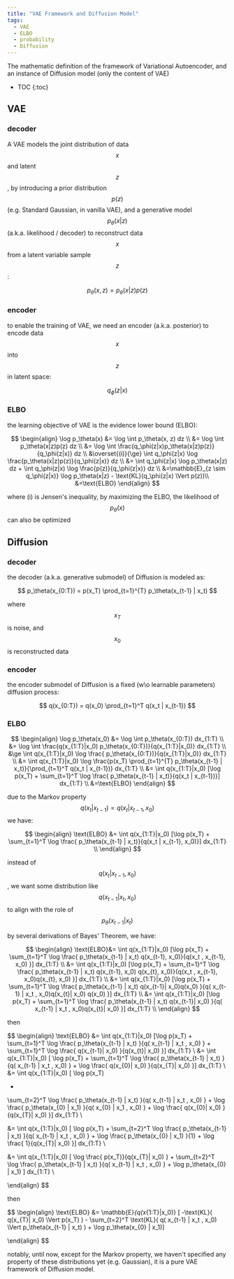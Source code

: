```yaml
---
title: "VAE Framework and Diffusion Model"
tags:
  - VAE
  - ELBO
  - probability
  - Diffusion
---
```


The mathematic definition of the framework of Variational Autoencoder, and an instance of Diffusion model (only the content of VAE)

* TOC 
{:toc}

<!-- git add . && git commit -m 'vae' && git push  -->

## VAE 

### decoder

A VAE models the joint distribution of data 
$$
x
$$
 and latent 
$$
z
$$
, by introducing a prior distribution 
$$
p(z)
$$
 (e.g. Standard Gaussian, in vanilla VAE), and a generative model 
$$
p_\theta(x | z) 
$$
(a.k.a. likelihood / decoder) to reconstruct data 
$$
x
$$
 from a latent variable sample 
$$
z
$$
:


$$
p_\theta(x, z) = p_\theta(x | z) p(z)
$$

### encoder 

to enable the training of VAE, we need an encoder (a.k.a. posterior) to encode data
$$
x
$$
into 
$$
z
$$
in latent space:


$$
q_\phi(z|x)
$$


### ELBO

the learning objective of VAE is the evidence lower bound (ELBO):


$$
\begin{align}
\log p_\theta(x) &= \log \int p_\theta(x, z) dz \\
&= \log \int p_\theta(x|z)p(z) dz \\
&= \log \int \frac{q_\phi(z|x)p_\theta(x|z)p(z)}{q_\phi(z|x)} dz \\
&\overset{(i)}{\ge} \int q_\phi(z|x) \log \frac{p_\theta(x|z)p(z)}{q_\phi(z|x)} dz \\
&= \int q_\phi(z|x) \log p_\theta(x|z) dz + \int q_\phi(z|x) \log \frac{p(z)}{q_\phi(z|x)} dz  \\
&=\mathbb{E}_{z \sim q_\phi(z|x)} \log p_\theta(x|z) - \text{KL}(q_\phi(z|x) \Vert p(z))\\
&=\text{ELBO}
\end{align}
$$


where (i) is Jensen's inequality, by maximizing the ELBO, the likelihood of 
$$
p_\theta (x)
$$
can also be optimized





## Diffusion

### decoder

the decoder (a.k.a. generative submodel) of Diffusion is modeled as:


$$
p_\theta(x_{0:T}) = p(x_T) \prod_{t=1}^{T} p_\theta(x_{t-1} | x_t)
$$


where 
$$
x_T
$$
is noise, and 
$$
x_0
$$
is reconstructed data



### encoder

the encoder submodel of Diffusion is a fixed (w\o learnable parameters) diffusion process:


$$
q(x_{0:T}) = q(x_0) \prod_{t=1}^T q(x_t | x_{t-1})
$$


### ELBO


$$
\begin{align}
\log p_\theta(x_0) &= \log \int p_\theta(x_{0:T}) dx_{1:T}  \\
&= \log \int \frac{q(x_{1:T}|x_0) p_\theta(x_{0:T})}{q(x_{1:T}|x_0)} dx_{1:T}  \\
&\ge \int q(x_{1:T}|x_0) \log  \frac{ p_\theta(x_{0:T})}{q(x_{1:T}|x_0)} dx_{1:T} \\
&= \int q(x_{1:T}|x_0) \log  \frac{p(x_T) \prod_{t=1}^{T} p_\theta(x_{t-1} | x_t)}{\prod_{t=1}^T q(x_t | x_{t-1})} dx_{1:T} \\
&= \int q(x_{1:T}|x_0) [\log p(x_T) + \sum_{t=1}^T \log \frac{  p_\theta(x_{t-1} | x_t)}{q(x_t | x_{t-1})}] dx_{1:T} \\
&=\text{ELBO}
\end{align}
$$


due to the Markov property
$$
q(x_t | x_{t-1}) = q(x_t | x_{t-1}, x_0)
$$
we have:


$$
\begin{align}
\text{ELBO} &= \int q(x_{1:T}|x_0) [\log p(x_T) + \sum_{t=1}^T \log \frac{  p_\theta(x_{t-1} | x_t)}{q(x_t | x_{t-1}, x_0)}] dx_{1:T} \\
\end{align}
$$


instead of 
$$
q(x_t | x_{t-1}, x_0)
$$
, we want some distribution like 
$$
q(x_{t-1} | x_t, x_0)
$$
to align with the role of 
$$
p_\theta(x_{t-1}|x_t)
$$




by several derivations of Bayes' Theorem, we have:


$$
\begin{align}
\text{ELBO}&= \int q(x_{1:T}|x_0) [\log p(x_T) + \sum_{t=1}^T \log \frac{  p_\theta(x_{t-1} | x_t)  q(x_{t-1}, x_0)}{q(x_t , x_{t-1}, x_0) }] dx_{1:T} \\
&= \int q(x_{1:T}|x_0) [\log p(x_T) + \sum_{t=1}^T \log \frac{  p_\theta(x_{t-1} | x_t)  q(x_{t-1}, x_0) q(x_{t}, x_0)}{q(x_t , x_{t-1}, x_0)q(x_{t}, x_0) }] dx_{1:T} \\
&= \int q(x_{1:T}|x_0) [\log p(x_T) + \sum_{t=1}^T \log \frac{  p_\theta(x_{t-1} | x_t)  q(x_{t-1}| x_0)q(x_0) }{q( x_{t-1} | x_t , x_0)q(x_{t}| x_0) q(x_0) }] dx_{1:T} \\
&= \int q(x_{1:T}|x_0) [\log p(x_T) + \sum_{t=1}^T \log \frac{  p_\theta(x_{t-1} | x_t)  q(x_{t-1}| x_0) }{q( x_{t-1} | x_t , x_0)q(x_{t}| x_0) }] dx_{1:T} \\
\end{align}
$$


then 


$$
\begin{align}
\text{ELBO}
&= \int q(x_{1:T}|x_0) [\log p(x_T) + \sum_{t=1}^T \log \frac{  p_\theta(x_{t-1} | x_t)   }{q( x_{t-1} | x_t , x_0) } + \sum_{t=1}^T \log \frac{   q(x_{t-1}| x_0) }{q(x_{t}| x_0) }] dx_{1:T} \\
&= \int q(x_{1:T}|x_0) [
\log p(x_T) + 
\sum_{t=1}^T \log \frac{  p_\theta(x_{t-1} | x_t)   }{q( x_{t-1} | x_t , x_0) } + 
\log \frac{   q(x_{0}| x_0) }{q(x_{T}| x_0) }] dx_{1:T} \\
&= \int q(x_{1:T}|x_0) [
\log p(x_T) 

+ 
\sum_{t=2}^T \log \frac{  p_\theta(x_{t-1} | x_t)   }{q( x_{t-1} | x_t , x_0) } + 
 \log \frac{  p_\theta(x_{0} | x_1)   }{q( x_{0} | x_1 , x_0) } + 
\log \frac{   q(x_{0}| x_0) }{q(x_{T}| x_0) }] dx_{1:T} \\

&= \int q(x_{1:T}|x_0) [
\log p(x_T) + 
\sum_{t=2}^T \log \frac{  p_\theta(x_{t-1} | x_t)   }{q( x_{t-1} | x_t , x_0) } + 
 \log \frac{  p_\theta(x_{0} | x_1)   }{1} + 
\log \frac{   1}{q(x_{T}| x_0) }] dx_{1:T} \\

&= \int q(x_{1:T}|x_0) [
\log \frac{   p(x_T)}{q(x_{T}| x_0) } + 
\sum_{t=2}^T \log \frac{  p_\theta(x_{t-1} | x_t)   }{q( x_{t-1} | x_t , x_0) } + 
 \log  p_\theta(x_{0} | x_1)
] dx_{1:T} \\

\end{align}
$$


then 


$$
\begin{align}
\text{ELBO}
&= 
\mathbb{E}_{q(x_{1:T}|x_0)} [ -\text{KL}( q(x_{T}| x_0)  \Vert p(x_T) ) - \sum_{t=2}^T \text{KL}( q( x_{t-1} | x_t , x_0) \Vert p_\theta(x_{t-1} | x_t)  ) + \log  p_\theta(x_{0} | x_1)]

\end{align}
$$


notably, until now, except for the Markov property, we haven't specified any property of these distributions yet (e.g. Gaussian), it is a pure VAE framework of Diffusion model.

